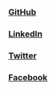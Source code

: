 ### [GitHub](https://github.com/devpolas)
### [LinkedIn](https://www.linkedin.com/in/lipcb)
### [Twitter](https://x.com/XTWPCB)
### [Facebook](https://www.facebook.com/fbpcb)
